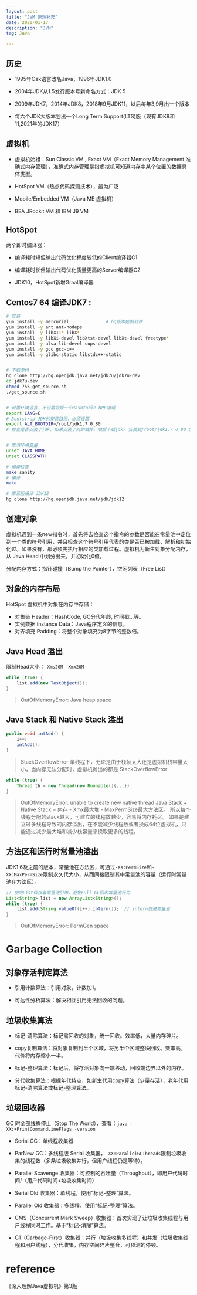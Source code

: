 ```yaml
---
layout: post
title: "JVM 原理补充"
date: 2020-01-17
description: "JVM"
tag: Java

---
```



## 历史

- 1995年Oak语言改名Java，1996年JDK1.0

- 2004年JDK从1.5发行版本号新命名方式：JDK 5

- 2009年JDK7，2014年JDK8，2018年9月JDK11，以后每年3,9月出一个版本

- 每六个JDK大版本划出一个Long Term Support(LTS)版（现有JDK8和11,2021年的JDK17）


## 虚拟机

- 虚拟机始祖：Sun Classic VM , Exact VM（Exact Memory Management 准确式内存管理），准确式内存管理是指虚拟机可知道内存中某个位置的数据具体类型。

- HotSpot VM（热点代码探测技术），最为广泛

- Mobile/Embedded VM（Java ME 虚拟机）

- BEA JRockit VM 和 IBM J9 VM


## HotSpot

两个即时编译器：

- 编译耗时短但输出代码优化程度较低的Client编译器C1

- 编译耗时长但输出代码优化质量更高的Server编译器C2

- JDK10，HotSpot新增Graal编译器



## Centos7 64 编译JDK7 :

```sh
# 安装
yum install -y mercurial              # hg版本控制软件
yum install -y ant ant-nodeps
yum install -y libX11* libX*
yum install -y libXi-devel libXtst-devel libXt-devel freetype*
yum install -y alsa-lib-devel cups-devel
yum install -y gcc gcc-c++
yum install -y glibc-static libstdc++-static


# 下载源码
hg clone http://hg.openjdk.java.net/jdk7u/jdk7u-dev
cd jdk7u-dev
chmod 755 get_source.sh
./get_source.sh


# 设置环境语言，不设置会报一个Hashtable NPE错误
export LANG=C
# Bootstrap JDK的安装路径，必须设置     
export ALT_BOOTDIR=/root/jdk1.7.0_80
# 检查是否安装了jdk，如果安装了先卸载掉，然后下载jdk7 安装到/root/jdk1.7.0_80（方法很简单，使用的jdk和要编译的jdk版本不要相差太多，否则会有奇怪的错误，jdk部分源码是java编写的，在编译jdk时会用到。注意：解压完成不要设置classpass，javahome 环境变量）


# 取消环境变量
unset JAVA_HOME
unset CLASSPATH

# 编译检查
make sanity
# 编译
make
```

```sh
# 第三版编译 JDK12
hg clone http://hg.openjdk.java.net/jdk/jdk12
```



## 创建对象

虚拟机遇到一条new指令时，首先将去检查这个指令的参数是否能在常量池中定位到一个类的符号引用，并且检查这个符号引用代表的类是否已被加载、解析和初始化过。如果没有，那必须先执行相应的类加载过程。虚拟机为新生对象分配内存，从 Java Head 中划分出来，并初始化0值。

分配内存方式：指针碰撞（Bump the Pointer），空闲列表（Free List）


## 对象的内存布局

HotSpot 虚拟机中对象在内存中存储：
- 对象头 Header：HashCode, GC分代年龄, 时间戳...等。
- 实例数据 Instance Data：Java程序定义的信息。
- 对齐填充 Padding：将整个对象填充为8字节的整数倍。



## Java Head 溢出 

限制Head大小：`-Xms20M -Xmx20M`

```java
while (true) {
	list.add(new TestObject());
}
```
> OutOfMemoryError: Java heap space


## Java Stack 和 Native Stack 溢出

```java
public void intAdd() {
	i++;
	intAdd();
}
```

> StackOverflowError
> 单线程下，无论是由于栈帧太大还是虚拟机栈容量太小，当内存无法分配时，虚拟机抛出的都是 StackOverflowError


```java
while (true) {
	Thread th = new Thread(new Runnable(){...})
}
```
> OutOfMemoryError: unable to create new native thread
> Java Stack + Native Stack = 内存 - Xmx最大堆 - MaxPermSize最大方法区。
> 所以每个线程分配的stack越大，可建立的线程数越少，容易将内存耗尽。
> 如果是建立过多线程导致的内存溢出，在不能减少线程数或者换成64位虚拟机，只能通过减少最大堆和减少栈容量来换取更多的线程。


## 方法区和运行时常量池溢出

JDK1.6及之前的版本，常量池在方法区，可通过`-XX:PermSize`和`-XX:MaxPermSize`限制永久代大小，从而间接限制其中常量池的容量（运行时常量池在方法区）。

```java
// 使用List保存着常量池引用，避免Full GC回收常量池行为
List<String> list = new ArrayList<String>();
while (true) {
	list.add(String.valueOf(i++).intern());  // intern放进常量池
}
```
> OutOfMemoryError: PermGen space




# Garbage Collection

## 对象存活判定算法

- 引用计数算法：引用对象，计数加1。

- 可达性分析算法：解决相互引用无法回收的问题。


## 垃圾收集算法

- 标记-清除算法：标记需回收的对象，统一回收。效率低，大量内存碎片。

- copy复制算法：将对象复制到半个区域，将另半个区域整块回收。效率高，代价将内存缩小一半。

- 标记-整理算法：标记后，将存活对象向一端移动，回收端边界以外的内存。

- 分代收集算法：根据年代特点，如新生代用copy算法（少量存活），老年代用 标记-清除算法或标记-整理算法。


## 垃圾回收器

GC 时全部线程停止（Stop The World），查看：`java -XX:+PrintCommandLineFlags -version`

- Serial GC：单线程收集器

- ParNew GC：多线程版 Serial 收集器，`-XX:ParallelGCThreads`限制垃圾收集的线程数（多条垃圾收集并行，但用户线程仍是等待）。

- Parallel Scavenge 收集器：可控制的吞吐量（Throughput），即用户代码时间/（用户代码时间+垃圾收集时间）

- Serial Old 收集器：单线程，使用“标记-整理”算法。

- Parallel Old 收集器：多线程，使用“标记-整理”算法。

- CMS（Concurrent Mark Sweep）收集器：首次实现了让垃圾收集线程与用户线程同时工作。基于“标记-清除”算法。

- G1（Garbage-First）收集器：并行（垃圾收集多线程）和并发（垃圾收集线程和用户线程），分代收集，内存空间碎片整合，可预测的停顿。









# reference

《深入理解Java虚拟机》第3版






